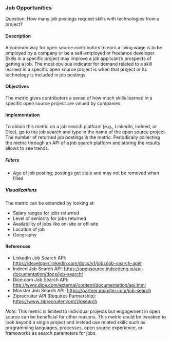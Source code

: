 ### Job Opportunities

Question: How many job postings request skills with technologies from a project?


#### Description

A common way for open source contributors to earn a living wage is to be employed by a company or be a self-employed or freelance developer. Skills in a specific project may improve a job applicant’s prospects of getting a job. The most obvious indicator for demand related to a skill learned in a specific open source project is when that project or its technology is included in job postings.


#### Objectives

The metric gives contributors a sense of how much skills learned in a specific open source project are valued by companies.


#### Implementation

To obtain this metric on a job search platform (e.g., LinkedIn, Indeed, or Dice), go to the job search and type in the name of the open source project. The number of returned job postings is the metric. Periodically collecting the metric through an API of a job search platform and storing the results allows to see trends.


##### Filters

* Age of job posting; postings get stale and may not be removed when filled


##### Visualizations

The metric can be extended by looking at:

* Salary ranges for jobs returned
* Level of seniority for jobs returned
* Availability of jobs like on-site or off-site
* Location of job
* Geography


#### References

* LinkedIn Job Search API: https://developer.linkedin.com/docs/v1/jobs/job-search-api#
* Indeed Job Search API: https://opensource.indeedeng.io/api-documentation/docs/job-search/ 
* Dice.com Job Search API: http://www.dice.com/external/content/documentation/api.html
* Monster Job Search API: https://partner.monster.com/job-search
* Ziprecruiter API (Requires Partnership): https://www.ziprecruiter.com/zipsearch

_Note:_ This metric is limited to individual projects but engagement in open source can be 
beneficial for other reasons. This metric could be tweaked to look beyond a single project 
and instead use related skills such as programming languages, processes, open source 
experience, or frameworks as search parameters for jobs.
